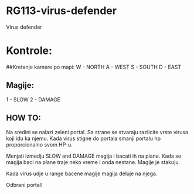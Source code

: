 # RG113-virus-defender
Virus defender

# Kontrole:
##Kretanje kamere po mapi:
W - NORTH
A - WEST
S - SOUTH
D - EAST

## Magije:
1 - SLOW
2 - DAMAGE

## HOW TO:
Na sredini se nalazi zeleni portal. Sa strane se stvaraju razlicite vrste virusa koji idu ka njemu.
Kada virus stigne do portala smanji portalu hp proporcionalno svom HP-u. 

Menjati izmedju SLOW and DAMAGE magija i bacati ih na plane. 
Kada se magija baci na plane traje neko vreme i onda nestane. 
Magije je stakuju.

Kada virus udje u range bacene magije magija deluje na njega.

Odbrani portal!
